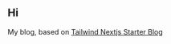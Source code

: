## Hi

My blog, based on [Tailwind Nextjs Starter Blog](https://github.com/timlrx/tailwind-nextjs-starter-blog)
